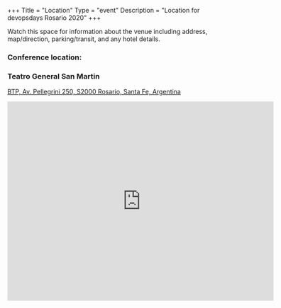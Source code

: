 +++
Title = "Location"
Type = "event"
Description = "Location for devopsdays Rosario 2020"
+++

Watch this space for information about the venue including address, map/direction, parking/transit, and any hotel details.

### <b>Conference location:</b> 
### Teatro General San Martin<br>
[BTP, Av. Pellegrini 250, S2000 Rosario, Santa Fe, Argentina](https://goo.gl/maps/5XvTmKCSwLr4oU3T8)

<iframe src="https://www.google.com/maps/embed?pb=!1m18!1m12!1m3!1d3347.6982984170145!2d-60.62955089326915!3d-32.95897400971208!2m3!1f0!2f0!3f0!3m2!1i1024!2i768!4f13.1!3m3!1m2!1s0x95b7ab0025fb96ad%3A0x4e711d8cd7e88734!2sFacultad%20de%20Ciencias%20Exactas%2C%20Ingenier%C3%ADa%20y%20Agrimensura!5e0!3m2!1ses-419!2sar!4v1583890154702!5m2!1ses-419!2sar" width="600" height="450" frameborder="0" style="border:0;" allowfullscreen="" aria-hidden="false" tabindex="0"></iframe>

<!-- Uncomment this only if you have set the coordinates for your location in the config yaml. Get Latitude and Longitude of a Point: http://itouchmap.com/latlong.html -->
<!-- {{< event_map >}} -->
